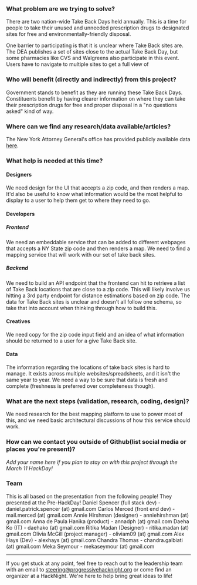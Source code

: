 <!--- Keep everything below and click 'Submit new issue'  --->

### What problem are we trying to solve?

There are two nation-wide Take Back Days held annually. This is a time for people to take their unused and unneeded prescription drugs to designated sites for free and environmentally-friendly disposal.  

One barrier to participating is that it is unclear where Take Back sites are. The DEA publishes a set of sites close to the actual Take Back Day, but some pharmacies like CVS and Walgreens also participate in this event. Users have to navigate to multiple sites to get a full view of 

### Who will benefit (directly and indirectly) from this project?

Government stands to benefit as they are running these Take Back Days. Constituents benefit by having clearer information on where they can take their prescription drugs for free and proper disposal in a "no questions asked" kind of way.

### Where can we find any research/data available/articles?

The New York Attorney General's office has provided publicly available data [here](https://github.com/NYAG/Takeback_Day_Hackathon).

### What help is needed at this time?

#### Designers
We need design for the UI that accepts a zip code, and then renders a map. It'd also be useful to know what information would be the most helpful to display to a user to help them get to where they need to go.

#### Developers
##### Frontend
We need an embeddable service that can be added to different webpages that accepts a NY State zip code and then renders a map. We need to find a mapping service that will work with our set of take back sites.

##### Backend
We need to build an API endpoint that the frontend can hit to retrieve a list of Take Back locations that are close to a zip code. This will likely involve us hitting a 3rd party endpoint for distance estimations based on zip code. The data for Take Back sites is unclear and doesn't all follow one schema, so take that into account when thinking through how to build this.

#### Creatives
We need copy for the zip code input field and an idea of what information should be returned to a user for a give Take Back site.

#### Data
The information regarding the locations of take back sites is hard to manage. It exists across multiple websites/spreadsheets, and it isn't the same year to year. We need a way to be sure that data is fresh and complete (freshness is preferred over completeness though).

### What are the next steps (validation, research, coding, design)?
We need research for the best mapping platform to use to power most of this, and we need basic architectural discussions of how this service should work.

### How can we contact you outside of Github(list social media or places you're present)?
_Add your name here if you plan to stay on with this project through the March 11 HackDay!_

### Team
This is all based on the presentation from the following people! They presented at the Pre-HackDay!
Daniel Spencer (full stack dev) - daniel.patrick.spencer (at) gmail.com
Carlos Merced (front end dev) - mail.merced (at) gmail.com
Annie Hirshman (designer) - anniehirshman (at) gmail.com
Anna de Paula Hanika (product) - annadph (at) gmail.com
Daeha Ko (IT) - daehako (at) gmail.com
Ritika Madan (Designer) - ritika.madan (at) gmail.com
Olivia McGill (project manager) - oliviam09 (at) gmail.com
Alex Hays (Dev) - alexhays (at) gmail.com
Chandra Thomas - chandra.galbiati (at) gmail.com
Meka Seymour - mekaseymour (at) gmail.com


----
If you get stuck at any point, feel free to reach out to the leadership team with an email to steering@progressivehacknight.org or come find an organizer at a HackNight. We're here to help bring great ideas to life!
